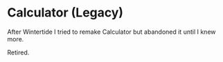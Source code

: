 # Calculator (Legacy)

After Wintertide I tried to remake Calculator but abandoned it until I knew more.

Retired.
